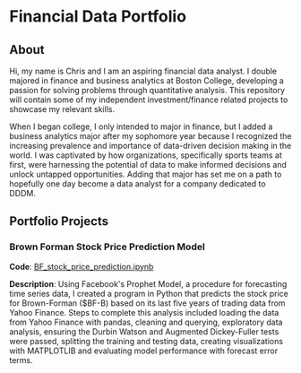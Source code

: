 # Financial Data Portfolio

## About
Hi, my name is Chris and I am an aspiring financial data analyst. I double majored in finance and business analytics at Boston College, developing a passion for solving problems through quantitative analysis. This repository will contain some of my independent investment/finance related projects to showcase my relevant skills.

When I began college, I only intended to major in finance, but I added a business analytics major after my sophomore year because I recognized the increasing prevalence and importance of data-driven decision making in the world. I was captivated by how organizations, specifically sports teams at first, were harnessing the potential of data to make informed decisions and unlock untapped opportunities. Adding that major has set me on a path to hopefully one day become a data analyst for a company dedicated to DDDM.

## Portfolio Projects

### Brown Forman Stock Price Prediction Model
**Code**: [BF_stock_price_prediction.ipynb](https://github.com/csnow27/Financial-Data-Portfolio/blob/main/BF_stock_price_prediction.ipynb)

**Description**: Using Facebook's Prophet Model, a procedure for forecasting time series data, I created a program in Python that predicts the stock price for Brown-Forman ($BF-B) based on its last five years of trading data from Yahoo Finance. Steps to complete this analysis included loading the data from Yahoo Finance with pandas, cleaning and querying, exploratory data analysis, ensuring the Durbin Watson and Augmented Dickey-Fuller tests were passed, splitting the training and testing data, creating visualizations with MATPLOTLIB and evaluating model performance with forecast error terms. 
